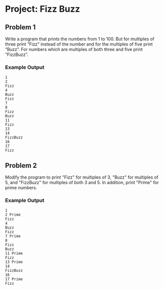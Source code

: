 # Project: Fizz Buzz

## Problem 1

Write a program that prints the numbers from 1 to 100. But for multiples of three print “Fizz” instead of the number and for the multiples of five print “Buzz”. For numbers which are multiples of both three and five print “FizzBuzz”.

### Example Output

```
1
2
Fizz
4
Buzz
Fizz
7
8
Fizz
Buzz
11
Fizz
13
14
FizzBuzz
16
17
Fizz
```

## Problem 2

Modify the program to print "Fizz" for multiples of 3, "Buzz" for multiples of 5, and "FizzBuzz" for multiples of both 3 and 5. In addition, print "Prime" for prime numbers.

### Example Output

```
1
2 Prime
Fizz
4
Buzz
Fizz
7 Prime
8
Fizz
Buzz
11 Prime
Fizz
13 Prime
14
FizzBuzz
16
17 Prime
Fizz
```
